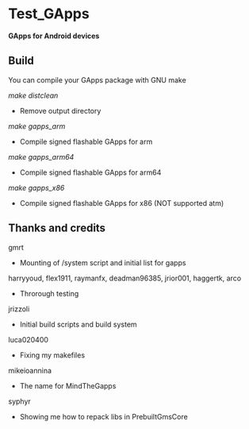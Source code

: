 # Test_GApps

**GApps for Android devices**


Build
-------------------

You can compile your GApps package with GNU make

_make distclean_
- Remove output directory

_make gapps_arm_
- Compile signed flashable GApps for arm

_make gapps_arm64_
- Compile signed flashable GApps for arm64

_make gapps_x86_
- Compile signed flashable GApps for x86 (NOT supported atm)


Thanks and credits
-------------------

gmrt
- Mounting of /system script and initial list for gapps

harryyoud, flex1911, raymanfx, deadman96385, jrior001, haggertk, arco
- Throrough testing

jrizzoli
- Initial build scripts and build system

luca020400
- Fixing my makefiles

mikeioannina
- The name for MindTheGapps

syphyr
- Showing me how to repack libs in PrebuiltGmsCore